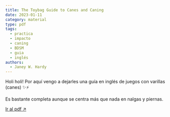 ```yaml
---
title: The Toybag Guide to Canes and Caning
date: 2023-01-11
category: material
type: pdf
tags:
  - practica
  - impacto
  - caning
  - BDSM
  - guia
  - inglés
authors:
  - Janey W. Hardy
---
```


<script>
    import guia from '$lib/posts/media/toybag-guide-to-canes-and-caning/1.pdf'
    </script>

Holi holi! Por aquí vengo a dejarles una guía en inglés de juegos con varillas (canes) ✨⚡️

Es bastante completa aunque se centra más que nada en nalgas y piernas.

<object data={guia} type="application/pdf" width="800px" height="1000px">
<a href={guia}>Ir al pdf ↗️</a>
</object>
